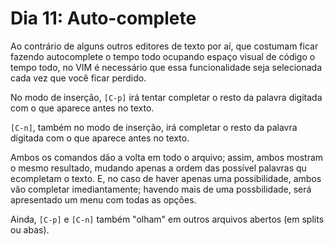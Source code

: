 # Dia 11: Auto-complete

Ao contrário de alguns outros editores de texto por aí, que costumam ficar fazendo autocomplete o tempo todo ocupando espaço visual de código o tempo todo, no VIM é necessário que essa funcionalidade seja selecionada cada vez que você ficar perdido.

No modo de inserção, `[C-p]` irá tentar completar o resto da palavra digitada com o que aparece antes no texto.

`[C-n]`, também no modo de inserção, irá completar o resto da palavra digitada com o que aparece antes no texto.

Ambos os comandos dão a volta em todo o arquivo; assim, ambos mostram o mesmo resultado, mudando apenas a ordem das possível palavras qu ecompletam o texto. E, no caso de haver apenas uma possibilidade, ambos vão completar imediantamente; havendo mais de uma possbilidade, será apresentado um menu com todas as opções.

Ainda, `[C-p]` e `[C-n]` também "olham" em outros arquivos abertos (em splits ou abas).